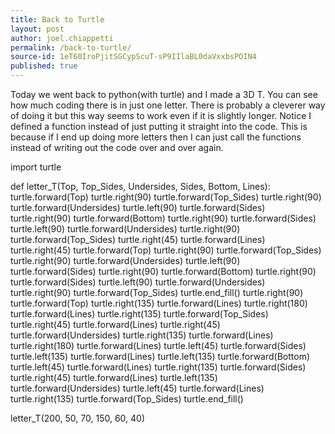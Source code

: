 ```yaml
---
title: Back to Turtle
layout: post
author: joel.chiappetti
permalink: /back-to-turtle/
source-id: 1eT60IroPjitSGCypScuT-sP9IIlaBL0daVxxbsPOIN4
published: true
---
```

Today we went back to python(with turtle) and I made a 3D T. You can see how much coding there is in just one letter. There is probably a cleverer way of doing it but this way seems to work even if it is slightly longer. Notice I defined a function instead of just putting it straight into the code. This is because if I end up doing more letters then I can just call the functions instead of writing out the code over and over again.

import turtle

def letter_T(Top, Top_Sides, Undersides, Sides, Bottom, Lines):
  turtle.forward(Top)
  turtle.right(90)
  turtle.forward(Top_Sides)
  turtle.right(90)
  turtle.forward(Undersides)
  turtle.left(90)
  turtle.forward(Sides)
  turtle.right(90)
  turtle.forward(Bottom)
  turtle.right(90)
  turtle.forward(Sides)
  turtle.left(90)
  turtle.forward(Undersides)
  turtle.right(90)
  turtle.forward(Top_Sides)
  turtle.right(45)
  turtle.forward(Lines)
  turtle.right(45)
  turtle.forward(Top)
  turtle.right(90)
  turtle.forward(Top_Sides)
  turtle.right(90)
  turtle.forward(Undersides)
  turtle.left(90)
  turtle.forward(Sides)
  turtle.right(90)
  turtle.forward(Bottom)
  turtle.right(90)
  turtle.forward(Sides)
  turtle.left(90)
  turtle.forward(Undersides)
  turtle.right(90)
  turtle.forward(Top_Sides)
  turtle.end_fill() 
  turtle.right(90)
  turtle.forward(Top)
  turtle.right(135)
  turtle.forward(Lines)
  turtle.right(180)
  turtle.forward(Lines)
  turtle.right(135)
  turtle.forward(Top_Sides)
  turtle.right(45)
  turtle.forward(Lines)
  turtle.right(45)
  turtle.forward(Undersides)
  turtle.right(135)
  turtle.forward(Lines)
  turtle.right(180)
  turtle.forward(Lines)
  turtle.left(45)
  turtle.forward(Sides)
  turtle.left(135)
  turtle.forward(Lines)
  turtle.left(135)
  turtle.forward(Bottom)
  turtle.left(45)
  turtle.forward(Lines)
  turtle.right(135)
  turtle.forward(Sides)
  turtle.right(45)
  turtle.forward(Lines)
  turtle.left(135)
  turtle.forward(Undersides)
  turtle.left(45)
  turtle.forward(Lines)
  turtle.right(135)
  turtle.forward(Top_Sides)
  turtle.end_fill()


letter_T(200, 50, 70, 150, 60, 40)
